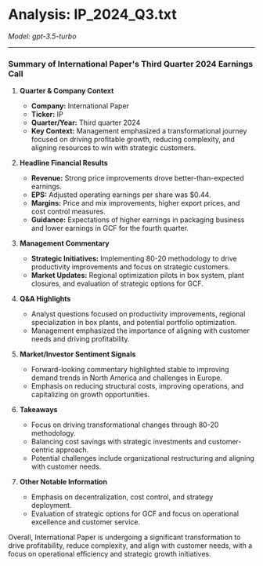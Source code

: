 # Analysis: IP_2024_Q3.txt

*Model: gpt-3.5-turbo*

---

### Summary of International Paper's Third Quarter 2024 Earnings Call

1. **Quarter & Company Context**
   - **Company:** International Paper
   - **Ticker:** IP
   - **Quarter/Year:** Third quarter 2024
   - **Key Context:** Management emphasized a transformational journey focused on driving profitable growth, reducing complexity, and aligning resources to win with strategic customers.

2. **Headline Financial Results**
   - **Revenue:** Strong price improvements drove better-than-expected earnings.
   - **EPS:** Adjusted operating earnings per share was $0.44.
   - **Margins:** Price and mix improvements, higher export prices, and cost control measures.
   - **Guidance:** Expectations of higher earnings in packaging business and lower earnings in GCF for the fourth quarter.

3. **Management Commentary**
   - **Strategic Initiatives:** Implementing 80-20 methodology to drive productivity improvements and focus on strategic customers.
   - **Market Updates:** Regional optimization pilots in box system, plant closures, and evaluation of strategic options for GCF.

4. **Q&A Highlights**
   - Analyst questions focused on productivity improvements, regional specialization in box plants, and potential portfolio optimization.
   - Management emphasized the importance of aligning with customer needs and driving profitability.

5. **Market/Investor Sentiment Signals**
   - Forward-looking commentary highlighted stable to improving demand trends in North America and challenges in Europe.
   - Emphasis on reducing structural costs, improving operations, and capitalizing on growth opportunities.

6. **Takeaways**
   - Focus on driving transformational changes through 80-20 methodology.
   - Balancing cost savings with strategic investments and customer-centric approach.
   - Potential challenges include organizational restructuring and aligning with customer needs.

7. **Other Notable Information**
   - Emphasis on decentralization, cost control, and strategy deployment.
   - Evaluation of strategic options for GCF and focus on operational excellence and customer service.

Overall, International Paper is undergoing a significant transformation to drive profitability, reduce complexity, and align with customer needs, with a focus on operational efficiency and strategic growth initiatives.